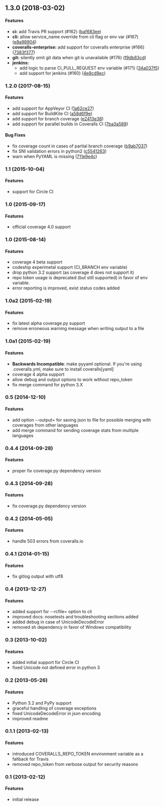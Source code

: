 <a name="1.3.0"></a>
## 1.3.0 (2018-03-02)


#### Features

* **ci:**  add Travis PR support (#162) ([baf683ee](baf683ee))
* **cli:**  allow service_name override from cli flag or env var (#167) ([e8a98904](e8a98904))
* **coveralls-enterprise:**  add support for coveralls enterprise (#166) ([7383f377](7383f377))
* **git:**  silently omit git data when git is unavailable (#176) ([f9db83cd](f9db83cd))
* **jenkins:**
  *  add logic to parse CI_PULL_REQUEST env variable (#171) ([34a037f5](34a037f5))
  *  add support for jenkins (#160) ([4e8cd9ec](4e8cd9ec))



<a name="1.2.0"></a>
### 1.2.0 (2017-08-15)


#### Features

*   add support for AppVeyor CI ([1a62ce27](https://github.com/coveralls-clients/coveralls-python/commit/1a62ce2706ac73a521d231990e043886627bbf89))
*   add support for BuildKite CI ([a58d6f9e](https://github.com/coveralls-clients/coveralls-python/commit/a58d6f9e3c00ad087ce2b516e1b1c175357b6abe))
*   add support for branch coverage ([e2413e38](https://github.com/coveralls-clients/coveralls-python/commit/e2413e385b20bb92b1f4f9395f22fec37632d15b))
*   add support for parallel builds in Coveralls CI ([7ba3a589](https://github.com/coveralls-clients/coveralls-python/commit/7ba3a5894dae8b635e9e75b6d2ac241aae9d4597))

#### Bug Fixes

*   fix coverage count in cases of partial branch coverage ([b9ab7037](https://github.com/coveralls-clients/coveralls-python/commit/b9ab703732af9ebd25f7ab937543b35ac57dac5e))
*   fix SNI validation errors in python2 ([c5541263](https://github.com/coveralls-clients/coveralls-python/commit/c5541263a220ff4347244d1aa70e409be115ae01))
*   warn when PyYAML is missing ([711e9e4c](https://github.com/coveralls-clients/coveralls-python/commit/711e9e4c3bc44a88ec51216b20573119e90f449f))



<a name="1.1"></a>
### 1.1 (2015-10-04)


#### Features
*   support for Circle CI



<a name="1.0"></a>
### 1.0 (2015-09-17)


#### Features
*   official coverage 4.0 support



<a name="1.0b1"></a>
### 1.0 (2015-08-14)


#### Features
*  coverage 4 beta support
*  codeship experimetal support (CI_BRANCH env variable)
*  drop python 3.2 support (as coverage 4 does not support it)
*  repo token usage is deprecated (but still supported) in favor of env variable.
*  error reporting is improved, exist status codes added



<a name="1.0a2"></a>
### 1.0a2 (2015-02-19)


#### Features
*  fix latest alpha coverage.py support
*  remove erroneous warning message when writing output to a file



<a name="1.0a1"></a>
### 1.0a1 (2015-02-19)


#### Features
*  **Backwards Incompatible**: make pyyaml optional. If you're using .coveralls.yml, make sure to install coveralls[yaml]
*  coverage 4 alpha support
*  allow debug and output options to work without repo_token
*  fix merge command for python 3.X



<a name="0.5"></a>
### 0.5 (2014-12-10)


#### Features
*  add option --output=<file> for saving json to file for possible merging with coverages from other languages
*  add merge command for sending coverage stats from multiple languages



<a name="0.4.4"></a>
### 0.4.4 (2014-09-28)


#### Features
*  proper fix coverage.py dependency version



<a name="0.4.3"></a>
### 0.4.3 (2014-09-28)


#### Features
*  fix coverage.py dependency version



<a name="0.4.2"></a>
### 0.4.2 (2014-05-05)


#### Features
*  handle 503 errors from coveralls.io



<a name="0.4.1"></a>
### 0.4.1 (2014-01-15)


#### Features
*  fix gitlog output with utf8



<a name="0.4"></a>
### 0.4 (2013-12-27)


#### Features
*  added support for --rcfile=<file> option to cli
*  improved docs: nosetests and troubleshooting sections added
*  added debug in case of UnicodeDecodeError
*  removed sh dependency in favor of Windows compatibility



<a name="0.3"></a>
### 0.3 (2013-10-02)


#### Features
*  added initial support for Circle CI
*  fixed Unicode not defined error in python 3



<a name="0.2"></a>
### 0.2 (2013-05-26)


#### Features
*  Python 3.2 and PyPy support
*  graceful handling of coverage exceptions
*  fixed UnicodeDecodeError in json encoding
*  improved readme



<a name="0.1.1"></a>
### 0.1.1 (2013-02-13)


#### Features
*  introduced COVERALLS_REPO_TOKEN environment variable as a fallback for Travis
*  removed repo_token from verbose output for security reasons



<a name="0.1"></a>
### 0.1 (2013-02-12)


#### Features
*  initial release
